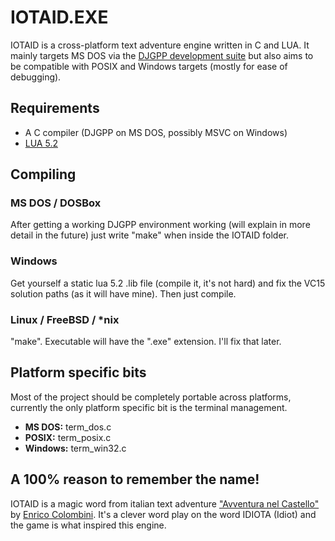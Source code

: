 # IOTAID.EXE

IOTAID is a cross-platform text adventure engine written in C and LUA.
It mainly targets MS DOS via the [DJGPP development suite](http://www.delorie.com/djgpp/) but also aims to be compatible with POSIX and Windows targets (mostly for ease of debugging).

## Requirements

- A C compiler (DJGPP on MS DOS, possibly MSVC on Windows)
- [LUA 5.2](www.lua.org)

## Compiling

### MS DOS / DOSBox

After getting a working DJGPP environment working (will explain in more detail in the future) just write "make" when inside the IOTAID folder.

### Windows

Get yourself a static lua 5.2 .lib file (compile it, it's not hard) and fix the VC15 solution paths (as it will have mine). Then just compile.

### Linux / FreeBSD / *nix

"make". Executable will have the ".exe" extension. I'll fix that later.

## Platform specific bits

Most of the project should be completely portable across platforms, currently the only platform specific bit is the terminal management.

- **MS DOS:** term_dos.c
- **POSIX:** term_posix.c
- **Windows:** term_win32.c

## A 100% reason to remember the name!

IOTAID is a magic word from italian text adventure ["Avventura nel Castello"](http://www.erix.it/retro/storia_cast.html) by [Enrico Colombini](https://it.wikipedia.org/wiki/Enrico_Colombini).
It's a clever word play on the word IDIOTA (Idiot) and the game is what inspired this engine.